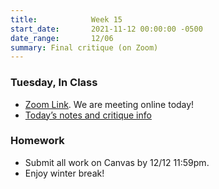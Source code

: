 ```yaml
---
title:            Week 15
start_date:       2021-11-12 00:00:00 -0500
date_range:       12/06
summary: Final critique (on Zoom)
---
```


### Tuesday, In Class

- [Zoom Link](https://NewSchool.zoom.us/my/nikafisher). We are meeting online today!
- [Today&rsquo;s notes and critique info](https://paper.dropbox.com/doc/Parsons-Week-15-Student-Portfolio-Final-Critique--BXlFJ_Nd1VWVTwlTgmxj9GqwAQ-RAkkDAQFyV5KSflstpq4J)


### Homework

- Submit all work on Canvas by 12/12 11:59pm.
- Enjoy winter break!